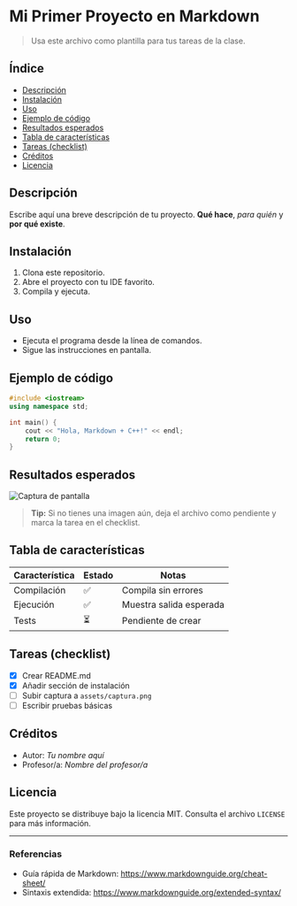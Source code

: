 # Mi Primer Proyecto en Markdown

> Usa este archivo como plantilla para tus tareas de la clase.

## Índice
- [Descripción](#descripción)
- [Instalación](#instalación)
- [Uso](#uso)
- [Ejemplo de código](#ejemplo-de-código)
- [Resultados esperados](#resultados-esperados)
- [Tabla de características](#tabla-de-características)
- [Tareas (checklist)](#tareas-checklist)
- [Créditos](#créditos)
- [Licencia](#licencia)

## Descripción
Escribe aquí una breve descripción de tu proyecto. **Qué hace**, *para quién* y **por qué existe**.

## Instalación
1. Clona este repositorio.
2. Abre el proyecto con tu IDE favorito.
3. Compila y ejecuta.

## Uso
- Ejecuta el programa desde la línea de comandos.
- Sigue las instrucciones en pantalla.

## Ejemplo de código
```cpp
#include <iostream>
using namespace std;

int main() {
    cout << "Hola, Markdown + C++!" << endl;
    return 0;
}
```

## Resultados esperados
![Captura de pantalla](assets/captura.png "Coloca aquí una imagen o GIF de tu programa corriendo")

> **Tip:** Si no tienes una imagen aún, deja el archivo como pendiente y marca la tarea en el checklist.

## Tabla de características
| Característica | Estado | Notas |
|---|---|---|
| Compilación | ✅ | Compila sin errores |
| Ejecución | ✅ | Muestra salida esperada |
| Tests | ⏳ | Pendiente de crear |

## Tareas (checklist)
- [x] Crear README.md
- [x] Añadir sección de instalación
- [ ] Subir captura a `assets/captura.png`
- [ ] Escribir pruebas básicas

## Créditos
- Autor: *Tu nombre aquí*
- Profesor/a: *Nombre del profesor/a*

## Licencia
Este proyecto se distribuye bajo la licencia MIT. Consulta el archivo `LICENSE` para más información.

---

### Referencias
- Guía rápida de Markdown: <https://www.markdownguide.org/cheat-sheet/>
- Sintaxis extendida: <https://www.markdownguide.org/extended-syntax/>

